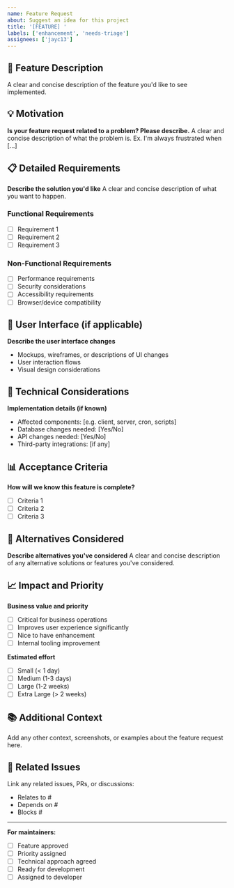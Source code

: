 ```yaml
---
name: Feature Request
about: Suggest an idea for this project
title: '[FEATURE] '
labels: ['enhancement', 'needs-triage']
assignees: ['jayc13']
---
```


## 🚀 Feature Description
A clear and concise description of the feature you'd like to see implemented.

## 💡 Motivation
**Is your feature request related to a problem? Please describe.**
A clear and concise description of what the problem is. Ex. I'm always frustrated when [...]

## 📋 Detailed Requirements
**Describe the solution you'd like**
A clear and concise description of what you want to happen.

### Functional Requirements
- [ ] Requirement 1
- [ ] Requirement 2
- [ ] Requirement 3

### Non-Functional Requirements
- [ ] Performance requirements
- [ ] Security considerations
- [ ] Accessibility requirements
- [ ] Browser/device compatibility

## 🎨 User Interface (if applicable)
**Describe the user interface changes**
- Mockups, wireframes, or descriptions of UI changes
- User interaction flows
- Visual design considerations

## 🔧 Technical Considerations
**Implementation details (if known)**
- Affected components: [e.g. client, server, cron, scripts]
- Database changes needed: [Yes/No]
- API changes needed: [Yes/No]
- Third-party integrations: [if any]

## 📊 Acceptance Criteria
**How will we know this feature is complete?**
- [ ] Criteria 1
- [ ] Criteria 2
- [ ] Criteria 3

## 🔄 Alternatives Considered
**Describe alternatives you've considered**
A clear and concise description of any alternative solutions or features you've considered.

## 📈 Impact and Priority
**Business value and priority**
- [ ] Critical for business operations
- [ ] Improves user experience significantly
- [ ] Nice to have enhancement
- [ ] Internal tooling improvement

**Estimated effort**
- [ ] Small (< 1 day)
- [ ] Medium (1-3 days)
- [ ] Large (1-2 weeks)
- [ ] Extra Large (> 2 weeks)

## 📚 Additional Context
Add any other context, screenshots, or examples about the feature request here.

## 🔗 Related Issues
Link any related issues, PRs, or discussions:
- Relates to #
- Depends on #
- Blocks #

---

**For maintainers:**
- [ ] Feature approved
- [ ] Priority assigned
- [ ] Technical approach agreed
- [ ] Ready for development
- [ ] Assigned to developer
